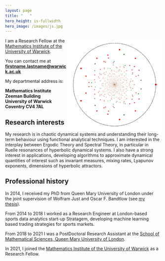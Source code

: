 ```yaml
---
layout: page
title: "ㅤㅤ"
hero_height: is-fullwidth
hero_image: /images/js.jpg
---
```


<img src="images/spectrum.png" alt="spectrum" width="300" height="300" style="float:right;">

I am a Research Fellow at the [Mathematics Institute of the University of Warwick](https://warwick.ac.uk/fac/sci/maths/).

You can contact me at **firstname.lastname@warwick.ac.uk**

My departmental address is:

**Mathematics Institute\
Zeeman Building\
University of Warwick\
Coventry CV4 7AL**
<!--
<br/> -->

## Research interests

My research is in chaotic dynamical systems and understanding their long-term behaviour using functional analytical techniques. I am interested in the interplay between Ergodic Theory and Spectral Theory, in particular in Ruelle resonances of hyperbolic dynamical systems. I also have a strong interest in applications, developing algorithms to approximate dynamical quantities of interest such as invariant measures, mixing rates, Lyapunov exponents, dimensions of hyperbolic attractors.

## Professional history

In 2014, I received my PhD from Queen Mary University of London under the joint
supervision of Wolfram Just and Oscar F. Bandtlow (see [my thesis](/data/thesis.pdf)).

From 2014 to 2018 I worked as a Research Engineer at London-based sports data analytics start-up Stratagem, developing machine learning based trading strategies for sports markets.

From 2018 to 2021 I was a PostDoctoral Research Assistant at the [School of Mathematical Sciences,
Queen Mary University of London](https://www.qmul.ac.uk/maths/).

In 2021, I joined the [Mathematics Institute of the University of Warwick](https://warwick.ac.uk/fac/sci/maths/) as a Research Fellow.

